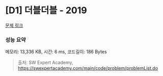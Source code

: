# [D1] 더블더블 - 2019 

[문제 링크](https://swexpertacademy.com/main/code/problem/problemDetail.do?contestProbId=AV5QDEX6AqwDFAUq) 

### 성능 요약

메모리: 13,336 KB, 시간: 6 ms, 코드길이: 186 Bytes



> 출처: SW Expert Academy, https://swexpertacademy.com/main/code/problem/problemList.do
